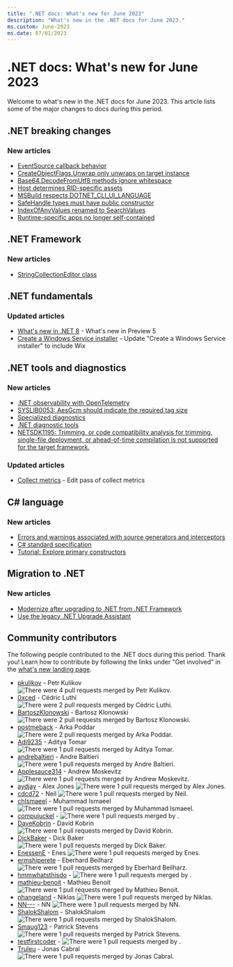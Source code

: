 ```yaml
---
title: ".NET docs: What's new for June 2023"
description: "What's new in the .NET docs for June 2023."
ms.custom: June-2023
ms.date: 07/01/2023
---
```


# .NET docs: What's new for June 2023

Welcome to what's new in the .NET docs for June 2023. This article lists some of the major changes to docs during this period.

## .NET breaking changes

### New articles

- [EventSource callback behavior](../core/compatibility/core-libraries/6.0/eventsource-callback.md)
- [CreateObjectFlags.Unwrap only unwraps on target instance](../core/compatibility/interop/8.0/comwrappers-unwrap.md)
- [Base64.DecodeFromUtf8 methods ignore whitespace](../core/compatibility/core-libraries/8.0/decodefromutf8-whitespace.md)
- [Host determines RID-specific assets](../core/compatibility/deployment/8.0/rid-asset-list.md)
- [MSBuild respects DOTNET_CLI_UI_LANGUAGE](../core/compatibility/sdk/8.0/msbuild-language.md)
- [SafeHandle types must have public constructor](../core/compatibility/interop/8.0/safehandle-constructor.md)
- [IndexOfAnyValues renamed to SearchValues](../core/compatibility/core-libraries/8.0/indexofanyvalues-renamed.md)
- [Runtime-specific apps no longer self-contained](../core/compatibility/sdk/8.0/runtimespecific-app-default.md)

## .NET Framework

### New articles

- [StringCollectionEditor class](../framework/additional-apis/system-windows-forms/stringcollectioneditor-class.md)

## .NET fundamentals

### Updated articles

- [What's new in .NET 8](../core/whats-new/dotnet-8.md) - What's new in Preview 5
- [Create a Windows Service installer](../core/extensions/windows-service-with-installer.md) - Update "Create a Windows Service installer" to include Wix

## .NET tools and diagnostics

### New articles

- [.NET observability with OpenTelemetry](../core/diagnostics/observability-with-otel.md)
- [SYSLIB0053: AesGcm should indicate the required tag size](../fundamentals/syslib-diagnostics/syslib0053.md)
- [Specialized diagnostics](../core/diagnostics/specialized-diagnostics-overview.md)
- [.NET diagnostic tools](../core/diagnostics/tools-overview.md)
- [NETSDK1195: Trimming, or code compatibility analysis for trimming, single-file deployment, or ahead-of-time compilation is not supported for the target framework.](../core/tools/sdk-errors/netsdk1195.md)

### Updated articles

- [Collect metrics](../core/diagnostics/metrics-collection.md) - Edit pass of collect metrics

## C# language

### New articles

- [Errors and warnings associated with source generators and interceptors](../csharp/language-reference/compiler-messages/source-generator-errors.md)
- [C# standard specification](../csharp/language-reference/specifications.md)
- [Tutorial: Explore primary constructors](../csharp/whats-new/tutorials/primary-constructors.md)

## Migration to .NET

### New articles

- [Modernize after upgrading to .NET from .NET Framework](../core/porting/modernize.md)
- [Use the legacy .NET Upgrade Assistant](../core/porting/upgrade-assistant-install-legacy.md)

## Community contributors

The following people contributed to the .NET docs during this period. Thank you! Learn how to contribute by following the links under "Get involved" in the [what's new landing page](index.yml).

- [pkulikov](https://github.com/pkulikov) - Petr Kulikov ![There were 4 pull requests merged by Petr Kulikov.](https://img.shields.io/badge/Merged%20Pull%20Requests-4-green)
- [0xced](https://github.com/0xced) - Cédric Luthi ![There were 2 pull requests merged by Cédric Luthi.](https://img.shields.io/badge/Merged%20Pull%20Requests-2-green)
- [BartoszKlonowski](https://github.com/BartoszKlonowski) - Bartosz Klonowski ![There were 2 pull requests merged by Bartosz Klonowski.](https://img.shields.io/badge/Merged%20Pull%20Requests-2-green)
- [postmeback](https://github.com/postmeback) - Arka Poddar ![There were 2 pull requests merged by Arka Poddar.](https://img.shields.io/badge/Merged%20Pull%20Requests-2-green)
- [Adi9235](https://github.com/Adi9235) - Aditya Tomar ![There were 1 pull requests merged by Aditya Tomar.](https://img.shields.io/badge/Merged%20Pull%20Requests-1-green)
- [andrebaltieri](https://github.com/andrebaltieri) - Andre Baltieri ![There were 1 pull requests merged by Andre Baltieri.](https://img.shields.io/badge/Merged%20Pull%20Requests-1-green)
- [Applesauce314](https://github.com/Applesauce314) - Andrew Moskevitz ![There were 1 pull requests merged by Andrew Moskevitz.](https://img.shields.io/badge/Merged%20Pull%20Requests-1-green)
- [aydjay](https://github.com/aydjay) - Alex Jones ![There were 1 pull requests merged by Alex Jones.](https://img.shields.io/badge/Merged%20Pull%20Requests-1-green)
- [cdcd72](https://github.com/cdcd72) - Neil ![There were 1 pull requests merged by Neil.](https://img.shields.io/badge/Merged%20Pull%20Requests-1-green)
- [chIsmaeel](https://github.com/chIsmaeel) - Muhammad Ismaeel ![There were 1 pull requests merged by Muhammad Ismaeel.](https://img.shields.io/badge/Merged%20Pull%20Requests-1-green)
- [compujuckel](https://github.com/compujuckel) -  ![There were 1 pull requests merged by .](https://img.shields.io/badge/Merged%20Pull%20Requests-1-green)
- [DaveKobrin](https://github.com/DaveKobrin) - David Kobrin ![There were 1 pull requests merged by David Kobrin.](https://img.shields.io/badge/Merged%20Pull%20Requests-1-green)
- [DickBaker](https://github.com/DickBaker) - Dick Baker ![There were 1 pull requests merged by Dick Baker.](https://img.shields.io/badge/Merged%20Pull%20Requests-1-green)
- [EnessenE](https://github.com/EnessenE) - Enes ![There were 1 pull requests merged by Enes.](https://img.shields.io/badge/Merged%20Pull%20Requests-1-green)
- [ermshiperete](https://github.com/ermshiperete) - Eberhard Beilharz ![There were 1 pull requests merged by Eberhard Beilharz.](https://img.shields.io/badge/Merged%20Pull%20Requests-1-green)
- [hmmwhatsthisdo](https://github.com/hmmwhatsthisdo) -  ![There were 1 pull requests merged by .](https://img.shields.io/badge/Merged%20Pull%20Requests-1-green)
- [mathieu-benoit](https://github.com/mathieu-benoit) - Mathieu Benoit ![There were 1 pull requests merged by Mathieu Benoit.](https://img.shields.io/badge/Merged%20Pull%20Requests-1-green)
- [nhangeland](https://github.com/nhangeland) - Niklas ![There were 1 pull requests merged by Niklas.](https://img.shields.io/badge/Merged%20Pull%20Requests-1-green)
- [NN---](https://github.com/NN---) - NN ![There were 1 pull requests merged by NN.](https://img.shields.io/badge/Merged%20Pull%20Requests-1-green)
- [ShalokShalom](https://github.com/ShalokShalom) - ShalokShalom ![There were 1 pull requests merged by ShalokShalom.](https://img.shields.io/badge/Merged%20Pull%20Requests-1-green)
- [Smaug123](https://github.com/Smaug123) - Patrick Stevens ![There were 1 pull requests merged by Patrick Stevens.](https://img.shields.io/badge/Merged%20Pull%20Requests-1-green)
- [testfirstcoder](https://github.com/testfirstcoder) -  ![There were 1 pull requests merged by .](https://img.shields.io/badge/Merged%20Pull%20Requests-1-green)
- [Truleu](https://github.com/Truleu) - Jonas Cabral ![There were 1 pull requests merged by Jonas Cabral.](https://img.shields.io/badge/Merged%20Pull%20Requests-1-green)
